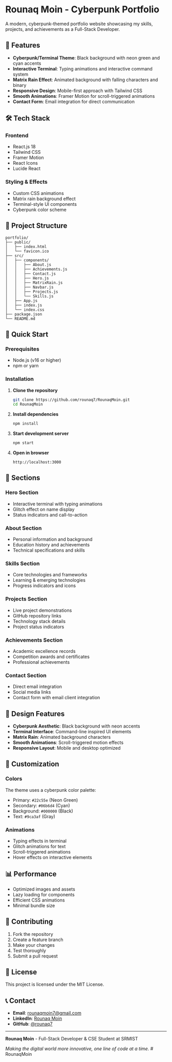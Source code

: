 # Rounaq Moin - Cyberpunk Portfolio

A modern, cyberpunk-themed portfolio website showcasing my skills, projects, and achievements as a Full-Stack Developer.

## 🎯 Features

- **Cyberpunk/Terminal Theme**: Black background with neon green and cyan accents
- **Interactive Terminal**: Typing animations and interactive command system
- **Matrix Rain Effect**: Animated background with falling characters and binary
- **Responsive Design**: Mobile-first approach with Tailwind CSS
- **Smooth Animations**: Framer Motion for scroll-triggered animations
- **Contact Form**: Email integration for direct communication

## 🛠️ Tech Stack

### Frontend
- React.js 18
- Tailwind CSS
- Framer Motion
- React Icons
- Lucide React

### Styling & Effects
- Custom CSS animations
- Matrix rain background effect
- Terminal-style UI components
- Cyberpunk color scheme

## 📁 Project Structure

```
portfolio/
├── public/
│   ├── index.html
│   └── favicon.ico
├── src/
│   ├── components/
│   │   ├── About.js
│   │   ├── Achievements.js
│   │   ├── Contact.js
│   │   ├── Hero.js
│   │   ├── MatrixRain.js
│   │   ├── Navbar.js
│   │   ├── Projects.js
│   │   └── Skills.js
│   ├── App.js
│   ├── index.js
│   └── index.css
├── package.json
└── README.md
```

## 🚀 Quick Start

### Prerequisites
- Node.js (v16 or higher)
- npm or yarn

### Installation

1. **Clone the repository**
   ```bash
   git clone https://github.com/rounaq7/RounaqMoin.git
   cd RounaqMoin
   ```

2. **Install dependencies**
   ```bash
   npm install
   ```

3. **Start development server**
   ```bash
   npm start
   ```

4. **Open in browser**
   ```
   http://localhost:3000
   ```

## 📱 Sections

### Hero Section
- Interactive terminal with typing animations
- Glitch effect on name display
- Status indicators and call-to-action

### About Section
- Personal information and background
- Education history and achievements
- Technical specifications and skills

### Skills Section
- Core technologies and frameworks
- Learning & emerging technologies
- Progress indicators and icons

### Projects Section
- Live project demonstrations
- GitHub repository links
- Technology stack details
- Project status indicators

### Achievements Section
- Academic excellence records
- Competition awards and certificates
- Professional achievements

### Contact Section
- Direct email integration
- Social media links
- Contact form with email client integration

## 🎨 Design Features

- **Cyberpunk Aesthetic**: Black background with neon accents
- **Terminal Interface**: Command-line inspired UI elements
- **Matrix Rain**: Animated background characters
- **Smooth Animations**: Scroll-triggered motion effects
- **Responsive Layout**: Mobile and desktop optimized

## 🔧 Customization

### Colors
The theme uses a cyberpunk color palette:
- Primary: `#22c55e` (Neon Green)
- Secondary: `#06b6d4` (Cyan)
- Background: `#000000` (Black)
- Text: `#9ca3af` (Gray)

### Animations
- Typing effects in terminal
- Glitch animations for text
- Scroll-triggered animations
- Hover effects on interactive elements

## 📊 Performance

- Optimized images and assets
- Lazy loading for components
- Efficient CSS animations
- Minimal bundle size

## 🤝 Contributing

1. Fork the repository
2. Create a feature branch
3. Make your changes
4. Test thoroughly
5. Submit a pull request

## 📄 License

This project is licensed under the MIT License.

## 📞 Contact

- **Email**: rounaqmoin7@gmail.com
- **LinkedIn**: [Rounaq Moin](https://www.linkedin.com/in/rounaq-moin-7375251a5/)
- **GitHub**: [@rounaq7](https://github.com/rounaq7)

---

**Rounaq Moin** - Full-Stack Developer & CSE Student at SRMIST

*Making the digital world more innovative, one line of code at a time.* #   R o u n a q M o i n  
 